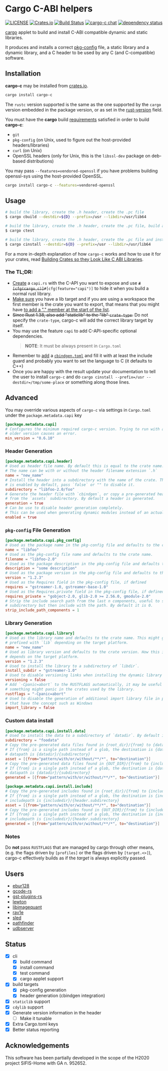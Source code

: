 # Cargo C-ABI helpers

[![LICENSE](https://img.shields.io/badge/license-MIT-blue.svg)](LICENSE)
[![Crates.io](https://img.shields.io/crates/v/cargo-c.svg)](https://crates.io/crates/cargo-c)
[![Build Status](https://github.com/lu-zero/cargo-c/workflows/Rust/badge.svg)](https://github.com/lu-zero/cargo-c/actions?query=workflow:Rust)
[![cargo-c chat](https://img.shields.io/badge/zulip-join_chat-brightgreen.svg)](https://rust-av.zulipchat.com/#narrow/stream/254255-cargo-c)
[![dependency status](https://deps.rs/repo/github/lu-zero/cargo-c/status.svg)](https://deps.rs/repo/github/lu-zero/cargo-c)

[cargo](https://doc.rust-lang.org/cargo) applet to build and install C-ABI compatible dynamic and static libraries.

It produces and installs a correct [pkg-config](https://www.freedesktop.org/wiki/Software/pkg-config/) file, a static library and a dynamic library, and a C header to be used by any C (and C-compatible) software.

## Installation
**cargo-c** may be installed from [crates.io](https://crates.io/crates/cargo-c).
``` sh
cargo install cargo-c
```

The `rustc` version supported is the same as the one supported by the `cargo` version embedded in the package version, or as set in the
[rust-version](https://doc.rust-lang.org/cargo/reference/manifest.html#the-rust-version-field) field.

You must have the **cargo** build [requirements](https://github.com/rust-lang/cargo#compiling-from-source) satisfied in order to build **cargo-c**:
* `git`
* `pkg-config` (on Unix, used to figure out the host-provided headers/libraries)
* `curl` (on Unix)
* OpenSSL headers (only for Unix, this is the `libssl-dev` package on deb-based distributions)

You may pass `--features=vendored-openssl` if you have problems building openssl-sys using the host-provided OpenSSL.

``` sh
cargo install cargo-c --features=vendored-openssl
```

## Usage
``` sh
# build the library, create the .h header, create the .pc file
$ cargo cbuild --destdir=${D} --prefix=/usr --libdir=/usr/lib64
```
``` sh
# build the library, create the .h header, create the .pc file, build and run the tests
$ cargo ctest
```
``` sh
# build the library, create the .h header, create the .pc file and install all of it
$ cargo cinstall --destdir=${D} --prefix=/usr --libdir=/usr/lib64
```

For a more in-depth explanation of how `cargo-c` works and how to use it for
your crates, read [Building Crates so they Look Like C ABI Libraries][dev.to].

### The TL;DR:

- [Create][diff-1] a `capi.rs` with the C-API you want to expose and use
  ~~`#[cfg(cargo_c)]`~~`#[cfg(feature="capi")]` to hide it when you build a normal rust library.
- [Make sure][diff-2] you have a lib target and if you are using a workspace
  the first member is the crate you want to export, that means that you might
  have [to add a "." member at the start of the list][diff-3].
- ~~Since Rust 1.38, also add "staticlib" to the "lib" `crate-type`.~~ Do not specify the `crate-type`, cargo-c will add the correct library target by itself.
- You may use the feature `capi` to add C-API-specific optional dependencies.
  > **NOTE**: It must be always present in `Cargo.toml`
- Remember to [add][diff-4] a [`cbindgen.toml`][cbindgen-toml] and fill it with
  at least the include guard and probably you want to set the language to C (it
  defaults to C++)
- Once you are happy with the result update your documentation to tell the user
  to install `cargo-c` and do `cargo cinstall --prefix=/usr
  --destdir=/tmp/some-place` or something along those lines.

[diff-1]: https://github.com/RustAudio/lewton/pull/50/commits/557cb4ce35beedf6d6bfaa481f29936094a71669
[diff-2]: https://github.com/RustAudio/lewton/pull/50/commits/e7ea8fff6423213d1892e86d51c0c499d8904dc1
[diff-3]: https://github.com/xiph/rav1e/pull/1381/commits/7d558125f42f4b503bcdcda5a82765da76a227e0#diff-80398c5faae3c069e4e6aa2ed11b28c0R94
[diff-4]: https://github.com/RustAudio/lewton/pull/51/files
[cbindgen-toml]: https://github.com/eqrion/cbindgen/blob/master/docs.md#cbindgentoml

## Advanced
You may override various aspects of `cargo-c` via settings in `Cargo.toml` under the `package.metadata.capi` key

```toml
[package.metadata.capi]
# Configures the minimum required cargo-c version. Trying to run with an
# older version causes an error.
min_version = "0.6.10"
```

### Header Generation

```toml
[package.metadata.capi.header]
# Used as header file name. By default this is equal to the crate name.
# The name can be with or without the header filename extension `.h`
name = "new_name"
# Install the header into a subdirectory with the name of the crate. This
# is enabled by default, pass `false` or "" to disable it.
subdirectory = "libfoo-2.0/foo"
# Generate the header file with `cbindgen`, or copy a pre-generated header
# from the `assets` subdirectory. By default a header is generated.
generation = true
# Can be use to disable header generation completely.
# This can be used when generating dynamic modules instead of an actual library.
enabled = true
```

### `pkg-config` File Generation

```toml
[package.metadata.capi.pkg_config]
# Used as the package name in the pkg-config file and defaults to the crate name.
name = "libfoo"
# Used as the pkg-config file name and defaults to the crate name.
filename = "libfoo-2.0"
# Used as the package description in the pkg-config file and defaults to the crate description.
description = "some description"
# Used as the package version in the pkg-config file and defaults to the crate version.
version = "1.2.3"
# Used as the Requires field in the pkg-config file, if defined
requires = "gstreamer-1.0, gstreamer-base-1.0"
# Used as the Requires.private field in the pkg-config file, if defined
requires_private = "gobject-2.0, glib-2.0 >= 2.56.0, gmodule-2.0"
# Strip the include search path from the last n components, useful to support installing in a
# subdirectory but then include with the path. By default it is 0.
strip_include_path_components = 1

```

### Library Generation

```toml
[package.metadata.capi.library]
# Used as the library name and defaults to the crate name. This might get
# prefixed with `lib` depending on the target platform.
name = "new_name"
# Used as library version and defaults to the crate version. How this is used
# depends on the target platform.
version = "1.2.3"
# Used to install the library to a subdirectory of `libdir`.
install_subdir = "gstreamer-1.0"
# Used to disable versioning links when installing the dynamic library
versioning = false
# Add `-Cpanic=abort` to the RUSTFLAGS automatically, it may be useful in case
# something might panic in the crates used by the library.
rustflags = "-Cpanic=abort"
# Used to disable the generation of additional import library file in platforms
# that have the concept such as Windows
import_library = false
```

### Custom data install
```toml
[package.metadata.capi.install.data]
# Used to install the data to a subdirectory of `datadir`. By default it is the same as `name`
subdirectory = "foodata"
# Copy the pre-generated data files found in {root_dir}/{from} to {datadir}/{to}/{matched subdirs}
# If {from} is a single path instead of a glob, the destination is {datapath}/{to}.
# datapath is {datadir}/{subdirectory}
asset = [{from="pattern/with/or/without/**/*", to="destination"}]
# Copy the pre-generated data files found in {OUT_DIR}/{from} to {includedir}/{to}/{matched subdirs}
# If {from} is a single path instead of a glob, the destination is {datapath}/{to}.
# datapath is {datadir}/{subdirectory}
generated = [{from="pattern/with/or/without/**/*", to="destination"}]

[package.metadata.capi.install.include]
# Copy the pre-generated includes found in {root_dir}/{from} to {includedir}/{to}/{matched subdirs}
# If {from} is a single path instead of a glob, the destination is {includepath}/{to}.
# includepath is {includedir}/{header.subdirectory}
asset = [{from="pattern/with/or/without/**/*", to="destination"}]
# Copy the pre-generated includes found in {OUT_DIR}/{from} to {includedir}/{to}/{matched subdirs}
# If {from} is a single path instead of a glob, the destination is {includedpath}/{to}.
# includepath is {includedir}/{header.subdirectory}
generated = [{from="pattern/with/or/without/**/*", to="destination"}]
```

### Notes

Do **not** pass `RUSTFLAGS` that are managed by cargo through other means, (e.g. the flags driven by `[profiles]` or the flags driven by `[target.<>]`), cargo-c effectively builds as if the *target* is always explicitly passed.

## Users

- [ebur128](https://github.com/sdroege/ebur128#c-api)
- [gcode-rs](https://github.com/Michael-F-Bryan/gcode-rs)
- [gst-plugins-rs](https://gitlab.freedesktop.org/gstreamer/gst-plugins-rs)
- [lewton](https://github.com/RustAudio/lewton)
- [libimagequant](https://github.com/ImageOptim/libimagequant#building-with-cargo-c)
- [rav1e](https://github.com/xiph/rav1e)
- [sled](https://github.com/spacejam/sled/tree/master/bindings/sled-native)
- [pathfinder](https://github.com/servo/pathfinder#c)
- [udbserver](https://github.com/bet4it/udbserver)

## Status

- [x] cli
  - [x] build command
  - [x] install command
  - [x] test command
  - [x] cargo applet support
- [x] build targets
  - [x] pkg-config generation
  - [x] header generation (cbindgen integration)
- [x] `staticlib` support
- [x] `cdylib` support
- [x] Generate version information in the header
  - [ ] Make it tunable
- [x] Extra Cargo.toml keys
- [x] Better status reporting

[dev.to]: https://dev.to/luzero/building-crates-so-they-look-like-c-abi-libraries-1ibn
[using]: https://dev.to/luzero/building-crates-so-they-look-like-c-abi-libraries-1ibn#using-cargoc

## Acknowledgements

This software has been partially developed in the scope of the H2020 project SIFIS-Home with GA n. 952652.
